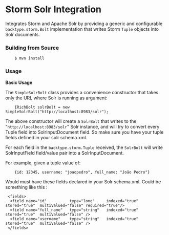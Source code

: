 Storm Solr Integration
===========================

Integrates Storm and Apache Solr by providing a generic and configurable `backtype.storm.Bolt` 
implementation that writes Storm `Tuple` objects into Solr documents.

### Building from Source

		$ mvn install

### Usage

**Basic Usage**

The `SimpleSolrBolt` class provides a convenience constructor that takes only the URL where Solr is running as argument:	

		IRichBolt solrBolt = new SimpleSolrBolt("http://localhost:8983/solr");

The above constructor will create a `SolrBolt` that writes to the "`http://localhost:8983/solr`" Solr instance, and will try to convert 
every Tuple field into SolrInputDocument field. So make sure you have your tuple fields defined in your solr schema.xml.

For each field in the `backtype.storm.Tuple` received, the `SolrBolt` will write SolrInputField field/value pair into a SolrInputDocument.

For example, given a tuple value of:

		{id: 12345, username: "joaopedro", full_name: "João Pedro"}

Would must have these fields declared in your Solr schema.xml. Could be something like this :
	
	 <fields>   
	  <field name="id"      	type="long"   	indexed="true"  stored="true"  multiValued="false" required="true"/>
	  <field name="full_name"   type="string"   indexed="true"  stored="true"  multiValued="false" /> 
	  <field name="username"    type="string"   indexed="true"  stored="true"  multiValued="false" /> 
	 </fields> 
	




